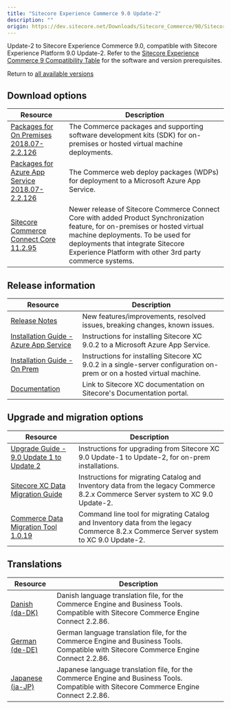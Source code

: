 ```yaml
---
title: "Sitecore Experience Commerce 9.0 Update-2"
description: ""
origin: https://dev.sitecore.net/Downloads/Sitecore_Commerce/90/Sitecore_Experience_Commerce_90_Update2.aspx
---
```


Update-2 to Sitecore Experience Commerce 9.0, compatible with Sitecore Experience Platform 9.0 Update-2. Refer to the [Sitecore Experience Commerce 9 Compatibility Table](https://kb.sitecore.net/articles/804595) for the software and version prerequisites.

Return to [all available versions](/Downloads/Sitecore_Commerce)

## Download options

 | Resource | Description |
 | --- | --- |
 | [Packages for On Premises 2018.07-2.2.126](https://scdp.blob.core.windows.net/downloads/Sitecore%20Commerce/90/Sitecore%20Experience%20Commerce%2090%20Update2/Secure/Sitecore.Commerce.2018.07-2.2.126.zip) | The Commerce packages and supporting software development kits (SDK) for on-premises or hosted virtual machine deployments. |
 | [Packages for Azure App Service 2018.07-2.2.126](https://scdp.blob.core.windows.net/downloads/Sitecore%20Commerce/90/Sitecore%20Experience%20Commerce%2090%20Update2/Secure/Sitecore.Commerce.Azure.2018.07-2.2.126.zip) | The Commerce web deploy packages (WDPs) for deployment to a Microsoft Azure App Service. |
 | [Sitecore Commerce Connect Core 11.2.95](https://scdp.blob.core.windows.net/downloads/Sitecore%20Commerce/90/Sitecore%20Experience%20Commerce%2090%20Update2/Secure/Sitecore%20Commerce%20Connect%20Core%2011.2.95.zip) | Newer release of Sitecore Commerce Connect Core with added Product Synchronization feature, for on-premises or hosted virtual machine deployments. To be used for deployments that integrate Sitecore Experience Platform with other 3rd party commerce systems. |

## Release information

 | Resource | Description |
 | --- | --- |
 | [Release Notes](/downloads/Sitecore_Commerce/90/Sitecore_Experience_Commerce_90_Update2/Release_Notes) | New features/improvements, resolved issues, breaking changes, known issues. |
 | [Installation Guide - Azure App Service](https://scdp.blob.core.windows.net/downloads/Sitecore%20Commerce/90/Sitecore%20Experience%20Commerce%2090%20Update2/Secure/SitecoreXC-9.0_Installation_Guide(Cloud).pdf) | Instructions for installing Sitecore XC 9.0.2 to a Microsoft Azure App Service. |
 | [Installation Guide - On Prem](https://scdp.blob.core.windows.net/downloads/Sitecore%20Commerce/90/Sitecore%20Experience%20Commerce%2090%20Update2/Secure/SitecoreXC-9.0_Installation_Guide(On-Prem).pdf) | Instructions for installing Sitecore XC 9.0.2 in a single-server configuration on-prem or on a hosted virtual machine. |
 | [Documentation](https://doc.sitecore.com) | Link to Sitecore XC documentation on Sitecore's Documentation portal. |

## Upgrade and migration options

 | Resource | Description |
 | --- | --- |
 | [Upgrade Guide - 9.0 Update 1 to Update 2](https://scdp.blob.core.windows.net/downloads/Sitecore%20Commerce/90/Sitecore%20Experience%20Commerce%2090%20Update2/Secure/Sitecore-XC-9.0_Upgrade_Instructions(U1-to-U2).pdf) | Instructions for upgrading from Sitecore XC 9.0 Update-1 to Update-2, for on-prem installations. |
 | [Sitecore XC Data Migration Guide](https://scdp.blob.core.windows.net/downloads/Sitecore%20Commerce/90/Sitecore%20Experience%20Commerce%2090%20Update2/Secure/Sitecore-XC-9.0_Data-Migration-Guide.pdf) | Instructions for migrating Catalog and Inventory data from the legacy Commerce 8.2.x Commerce Server system to XC 9.0 Update-2. |
 | [Commerce Data Migration Tool 1.0.19](https://scdp.blob.core.windows.net/downloads/Sitecore%20Commerce/90/Sitecore%20Experience%20Commerce%2090%20Update2/Secure/Sitecore.Commerce.Migration.1.0.19.zip) | Command line tool for migrating Catalog and Inventory data from the legacy Commerce 8.2.x Commerce Server system to XC 9.0 Update-2. |

## Translations

 | Resource | Description |
 | --- | --- |
 | [Danish (da-DK)](https://scdp.blob.core.windows.net/downloads/Sitecore%20Commerce/90/Sitecore%20Experience%20Commerce%2090%20Update2/Secure/da-DK.xml) | Danish language translation file, for the Commerce Engine and Business Tools. Compatible with Sitecore Commerce Engine Connect 2.2.86. |
 | [German (de-DE)](https://scdp.blob.core.windows.net/downloads/Sitecore%20Commerce/90/Sitecore%20Experience%20Commerce%2090%20Update2/Secure/de-DE.xml) | German language translation file, for the Commerce Engine and Business Tools. Compatible with Sitecore Commerce Engine Connect 2.2.86. |
 | [Japanese (ja-JP)](https://scdp.blob.core.windows.net/downloads/Sitecore%20Commerce/90/Sitecore%20Experience%20Commerce%2090%20Update2/Secure/ja-JP.xml) | Japanese language translation file, for the Commerce Engine and Business Tools. Compatible with Sitecore Commerce Engine Connect 2.2.86. |